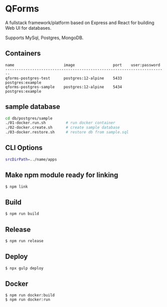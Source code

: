 # QForms

A fullstack framework/platform based on Express and React for building Web UI for databases.

Supports MySql, Postgres, MongoDB.

## Containers

```
name                      image                 port    user:password
------------------------------------------------------------------------
qforms-postgres-test      postgres:12-alpine    5433    postgres:example
qforms-postgres-sample    postgres:12-alpine    5434    postgres:example
```

## sample database

```bash
cd db/postgres/sample
./01-docker.run.sh         # run docker container
./02-docker.create.sh      # create sample database
./03-docker.restore.sh     # restore db from sample.sql
```

## CLI Options

```bash
srcDirPath=../name/apps
```

## Make npm module ready for linking

```bash
$ npm link
```

## Build

```bash
$ npm run build
```

## Release

```bash
$ npm run release
```

## Deploy

```bash
$ npx gulp deploy
```

## Docker

```
$ npm run docker:build
$ npm run docker:run
```
